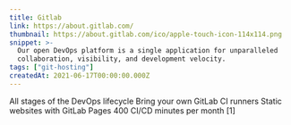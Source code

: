 ```yaml
---
title: Gitlab
link: https://about.gitlab.com/
thumbnail: https://about.gitlab.com/ico/apple-touch-icon-114x114.png
snippet: >-
  Our open DevOps platform is a single application for unparalleled
  collaboration, visibility, and development velocity.
tags: ["git-hosting"]
createdAt: 2021-06-17T00:00:00.000Z
---
```

All stages of the DevOps lifecycle
Bring your own GitLab CI runners
Static websites with GitLab Pages
400 CI/CD minutes per month [1]